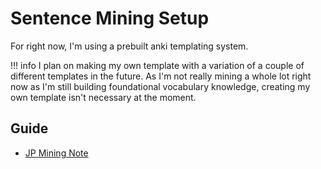 # Sentence Mining Setup

For right now, I'm using a prebuilt anki templating system. 

!!! info
    I plan on making my own template with a variation of a couple of different templates in the future. As I'm not really mining a whole lot right now as I'm still building foundational vocabulary knowledge, creating my own template isn't necessary at the moment.

## Guide

- [JP Mining Note](https://aquafina-water-bottle.github.io/jp-mining-note/)